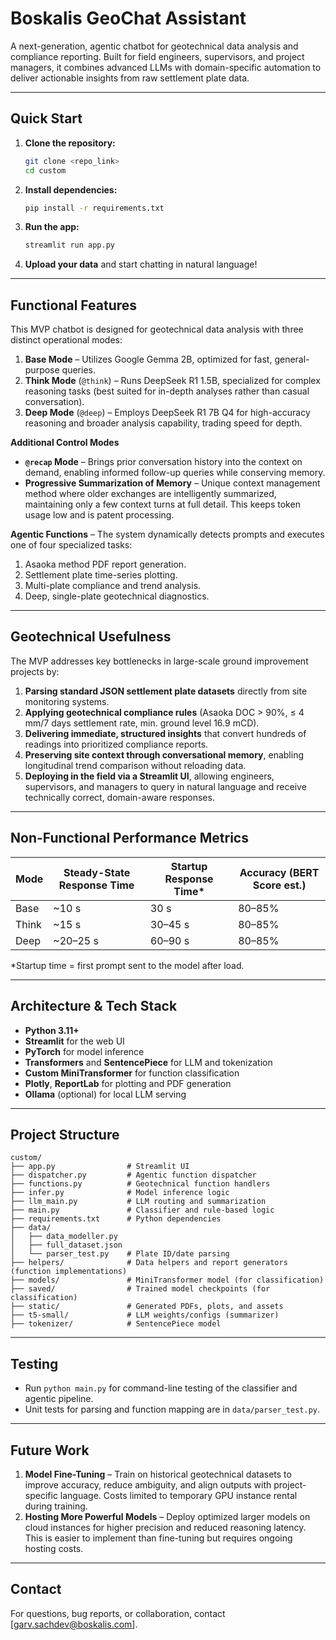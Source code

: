 # Boskalis GeoChat Assistant

A next-generation, agentic chatbot for geotechnical data analysis and compliance reporting. Built for field engineers, supervisors, and project managers, it combines advanced LLMs with domain-specific automation to deliver actionable insights from raw settlement plate data.

---

## Quick Start

1. **Clone the repository:**
   ```bash
   git clone <repo_link>
   cd custom
   ```
2. **Install dependencies:**
   ```bash
   pip install -r requirements.txt
   ```
3. **Run the app:**
   ```bash
   streamlit run app.py
   ```
4. **Upload your data** and start chatting in natural language!

---

## Functional Features

This MVP chatbot is designed for geotechnical data analysis with three distinct operational modes:

1. **Base Mode** – Utilizes Google Gemma 2B, optimized for fast, general-purpose queries.
2. **Think Mode** (`@think`) – Runs DeepSeek R1 1.5B, specialized for complex reasoning tasks (best suited for in-depth analyses rather than casual conversation).
3. **Deep Mode** (`@deep`) – Employs DeepSeek R1 7B Q4 for high-accuracy reasoning and broader analysis capability, trading speed for depth.

**Additional Control Modes**

* **`@recap` Mode** – Brings prior conversation history into the context on demand, enabling informed follow-up queries while conserving memory.
* **Progressive Summarization of Memory** – Unique context management method where older exchanges are intelligently summarized, maintaining only a few context turns at full detail. This keeps token usage low and is patent processing.

**Agentic Functions** – The system dynamically detects prompts and executes one of four specialized tasks:

1. Asaoka method PDF report generation.
2. Settlement plate time-series plotting.
3. Multi-plate compliance and trend analysis.
4. Deep, single-plate geotechnical diagnostics.

---

## Geotechnical Usefulness

The MVP addresses key bottlenecks in large-scale ground improvement projects by:

1. **Parsing standard JSON settlement plate datasets** directly from site monitoring systems.
2. **Applying geotechnical compliance rules** (Asaoka DOC > 90%, ≤ 4 mm/7 days settlement rate, min. ground level 16.9 mCD).
3. **Delivering immediate, structured insights** that convert hundreds of readings into prioritized compliance reports.
4. **Preserving site context through conversational memory**, enabling longitudinal trend comparison without reloading data.
5. **Deploying in the field via a Streamlit UI**, allowing engineers, supervisors, and managers to query in natural language and receive technically correct, domain-aware responses.

---

## Non-Functional Performance Metrics

| Mode  | Steady-State Response Time | Startup Response Time* | Accuracy (BERT Score est.) |
| ----- | -------------------------- | ----------------------- | -------------------------- |
| Base  | ~10 s                      | 30 s                   | 80–85%                     |
| Think | ~15 s                      | 30–45 s                | 80–85%                     |
| Deep  | ~20–25 s                   | 60–90 s                | 80–85%                     |

*Startup time = first prompt sent to the model after load.

---

## Architecture & Tech Stack

- **Python 3.11+**
- **Streamlit** for the web UI
- **PyTorch** for model inference
- **Transformers** and **SentencePiece** for LLM and tokenization
- **Custom MiniTransformer** for function classification
- **Plotly**, **ReportLab** for plotting and PDF generation
- **Ollama** (optional) for local LLM serving

---

## Project Structure

```
custom/
├── app.py                # Streamlit UI
├── dispatcher.py         # Agentic function dispatcher
├── functions.py          # Geotechnical function handlers
├── infer.py              # Model inference logic
├── llm_main.py           # LLM routing and summarization
├── main.py               # Classifier and rule-based logic
├── requirements.txt      # Python dependencies
├── data/
│   ├── data_modeller.py
│   ├── full_dataset.json
│   └── parser_test.py    # Plate ID/date parsing
├── helpers/              # Data helpers and report generators (function implementations)
├── models/               # MiniTransformer model (for classification)
├── saved/                # Trained model checkpoints (for classification)
├── static/               # Generated PDFs, plots, and assets
├── t5-small/             # LLM weights/configs (summarizer)
├── tokenizer/            # SentencePiece model 
```

---

## Testing

- Run `python main.py` for command-line testing of the classifier and agentic pipeline.
- Unit tests for parsing and function mapping are in `data/parser_test.py`.

---

## Future Work

1. **Model Fine-Tuning** – Train on historical geotechnical datasets to improve accuracy, reduce ambiguity, and align outputs with project-specific language. Costs limited to temporary GPU instance rental during training.
2. **Hosting More Powerful Models** – Deploy optimized larger models on cloud instances for higher precision and reduced reasoning latency. This is easier to implement than fine-tuning but requires ongoing hosting costs.


---

## Contact

For questions, bug reports, or collaboration, contact [garv.sachdev@boskalis.com].
